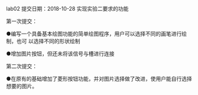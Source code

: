 lab02 提交日期：2018-10-28 实现实验二要求的功能

第一次提交：

●编写一个具备基本绘图功能的简单绘图程序，用户可以选择不同的画笔进行绘制，也可
以选择不同的形状绘制

●增加图片按钮，但还未将该信号与槽进行连接

第二次提交：

●在原有的基础增加了菱形按钮功能，并对图片选择做了改进，使用户能自行选择想要的图片。
